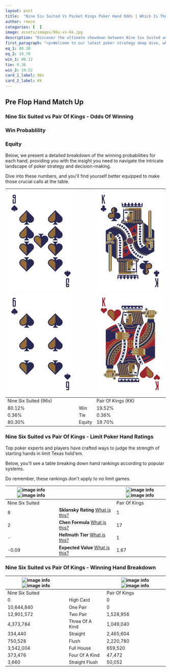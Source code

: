 ```yaml
---
layout: post
title:  "Nine Six Suited Vs Pocket Kings Poker Hand Odds | Which Is The Better Hand In Poker? A Complete Guide"
author: reece
categories: [  ]
image: assets/images/96s-vs-kk.jpg
description: "Discover the ultimate showdown between Nine Six Suited and Pair Of Kings in poker! Uncover the odds, strategies, and scenarios where one hand triumphs over the other. Get ready to up your poker game with this thrilling analysis."
first_paragraph: "<p>Welcome to our latest poker strategy deep dive, where we're pitting two distinct hands against each other in a high-stakes showdown: Nine Six Suited vs Pair Of Kings.</p><p>In the dynamic world of poker, every decision counts, and knowing which hand holds the upper hand is key to your success at the table.</p><p>In this article, we'll dissect these two hands, explore the scenarios where one dominates the other, and equip you with the knowledge to make strategic choices that can tip the odds in your favor.</p><p>Get ready to unravel the intriguing dynamics of these poker hands and elevate your game to new heights.</p>"
eq_1: 80.30
eq_2: 19.70
win_1: 80.12
tie: 0.36
win_2: 19.52
card_1_label: 96s
card_2_label: KK
---
```




[comment]: # (sp0)

## Pre Flop Hand Match Up

<div class="table hand-ratings" markdown="1"> 



### Nine Six Suited vs Pair Of Kings - Odds Of Winning


  
<div class="row graphs"> 
<div class="col-lg-6">
    <h3>Win Probablility</h3>
    <canvas id="WinChart"></canvas>
</div>
<div class="col-lg-6">
    <h3>Equity</h3>
    <canvas id="EquityChart"></canvas>
</div>
</div>

  Below, we present a detailed breakdown of the winning probabilities for each hand, providing you with the insight you need to navigate the intricate landscape of poker strategy and decision-making. 

Dive into these numbers, and you'll find yourself better equipped to make those crucial calls at the table.


    
| ![image info](assets/images/hand1/9.png) ![image info](assets/images/hand1/6.png) |  | ![image info](assets/images/hand2/k.png) ![image info](assets/images/hand2/ko.png) |
| -------- | -------- | -------- |
| Nine Six Suited (96s) |  | Pair Of Kings (KK) |
| 80.12% | Win | 19.52% |
| 0.36% | Tie | 0.36% |
| 80.30% | Equity | 19.70% |




[comment]: # (sp1)



### Nine Six Suited vs Pair Of Kings - Limit Poker Hand Ratings

Top poker experts and players have crafted ways to judge the strength of starting hands in limit Texas hold'em. 

Below, you'll see a table breaking down hand rankings according to popular systems. 

Do remember, these rankings don't apply to no limit games.


    
| ![image info](https://www.riverpairs.com/assets/images/hand1/9.png) ![image info](https://www.riverpairs.com/assets/images/hand1/6.png) |  | ![image info](https://www.riverpairs.com/assets/images/hand2/k.png) ![image info](https://www.riverpairs.com/assets/images/hand2/ko.png) |
| -------- | -------- | -------- |
| Nine Six Suited |  | Pair Of Kings |
| 8 | **Sklansky Rating** [What is this?](/sklansky-rating-explained) | 1 |
| 2 | **Chen Formula** [What is this?](/chen-formula-explained) | 17 |
| - | **Hellmuth Tier** [What is this?](/Hellmuth-tier-explained) | 1 |
| -0.09 | **Expected Value** [What is this?](/expected-value-explained) | 1.67 |




[comment]: # (sp2)



### Nine Six Suited vs Pair Of Kings - Winning Hand Breakdown


    
| ![image info](https://www.riverpairs.com/assets/images/hand1/9.png) ![image info](https://www.riverpairs.com/assets/images/hand1/6.png) |  | ![image info](https://www.riverpairs.com/assets/images/hand2/k.png) ![image info](https://www.riverpairs.com/assets/images/hand2/ko.png) |
| -------- | -------- | -------- |
| Nine Six Suited |  | Pair Of Kings |
| 0 | High Card | 0 |
| 10,644,840 | One Pair | 0 |
| 12,901,572 | Two Pair | 1,528,956 |
| 4,373,784 | Three Of A Kind | 1,049,040 |
| 334,440 | Straight | 2,465,604 |
| 750,528 | Flush | 2,220,780 |
| 3,542,004 | Full House | 659,520 |
| 373,476 | Four Of A Kind | 47,472 |
| 3,660 | Straight Flush | 50,052 |




[comment]: # (sp3)



</div>

[comment]: # (sp4)



[comment]: # (sp5)


